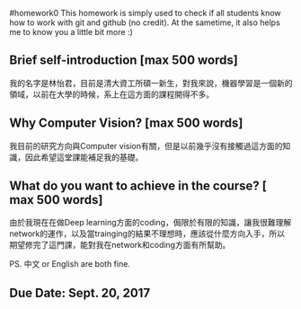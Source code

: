#homework0
This homework is simply used to check if all students know how to work with git and github (no credit).
At the sametime, it also helps me to know you a little bit more :)

## Brief self-introduction [max 500 words]
我的名字是林怡君，目前是清大資工所碩一新生，對我來說，機器學習是一個新的領域，以前在大學的時候，系上在這方面的課程開得不多。

## Why Computer Vision? [max 500 words]
我目前的研究方向與Computer vision有關，但是以前幾乎沒有接觸過這方面的知識，因此希望這堂課能補足我的基礎。

## What do you want to achieve in the course? [ max 500 words]
由於我現在在做Deep learning方面的coding，侷限於有限的知識，讓我很難理解network的運作，以及當trainging的結果不理想時，應該從什麼方向入手，所以期望修完了這門課，能對我在network和coding方面有所幫助。

PS. 中文 or English are both fine.

## Due Date: Sept. 20, 2017
